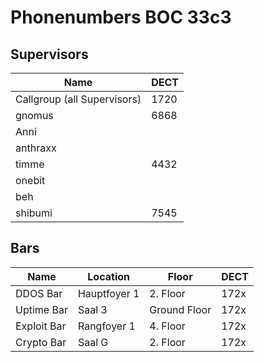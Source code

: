 # Phonenumbers BOC 33c3
## Supervisors
| Name                        | DECT |
| --------------------------- | ---- |
| Callgroup (all Supervisors) | 1720 |
| gnomus                      | 6868 |
| Anni                        |      |
| anthraxx                    |      |
| timme                       | 4432 |
| onebit                      |      |
| beh                         |      |
| shibumi                     | 7545 |

## Bars
| Name        | Location     | Floor        | DECT |
| ----------- | ------------ | ------------ | ---- |
| DDOS Bar    | Hauptfoyer 1 | 2. Floor     | 172x |
| Uptime Bar  | Saal 3       | Ground Floor | 172x |
| Exploit Bar | Rangfoyer 1  | 4. Floor     | 172x |
| Crypto Bar  | Saal G       | 2. Floor     | 172x |
